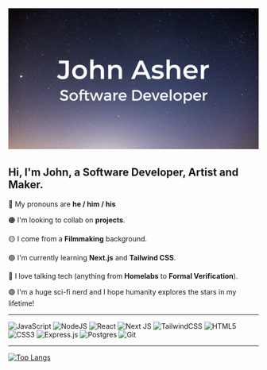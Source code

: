 ## ![John Asher: Software Developer](John-Asher-README-Heading.png)

## Hi, I'm John, a Software Developer, Artist and Maker.

🔴 My pronouns are **he / him / his**

🟠 I'm looking to collab on **projects**.

🟡 I come from a **Filmmaking** background.

🟢 I'm currently learning **Next.js** and **Tailwind CSS**.

🔵 I love talking tech (anything from **Homelabs** to **Formal Verification**).

🟣 I'm a huge sci-fi nerd and I hope humanity explores the stars in my lifetime!

---

![JavaScript](https://img.shields.io/badge/javascript-%23323330.svg?style=for-the-badge&logo=javascript&logoColor=%23F7DF1E)
![NodeJS](https://img.shields.io/badge/node.js-6DA55F?style=for-the-badge&logo=node.js&logoColor=white)
![React](https://img.shields.io/badge/react-%2320232a.svg?style=for-the-badge&logo=react&logoColor=%2361DAFB)
![Next JS](https://img.shields.io/badge/Next-black?style=for-the-badge&logo=next.js&logoColor=white)
![TailwindCSS](https://img.shields.io/badge/tailwindcss-%2338B2AC.svg?style=for-the-badge&logo=tailwind-css&logoColor=white)
![HTML5](https://img.shields.io/badge/html5-%23E34F26.svg?style=for-the-badge&logo=html5&logoColor=white)
![CSS3](https://img.shields.io/badge/css3-%231572B6.svg?style=for-the-badge&logo=css3&logoColor=white)
![Express.js](https://img.shields.io/badge/express.js-%23404d59.svg?style=for-the-badge&logo=express&logoColor=%2361DAFB)
![Postgres](https://img.shields.io/badge/postgres-%23316192.svg?style=for-the-badge&logo=postgresql&logoColor=white)
![Git](https://img.shields.io/badge/git-%23F05033.svg?style=for-the-badge&logo=git&logoColor=white)

---

[![Top Langs](https://github-readme-stats.vercel.app/api/top-langs/?username=jfilm&layout=compact)](https://github.com/jfilm/github-readme-stats)
